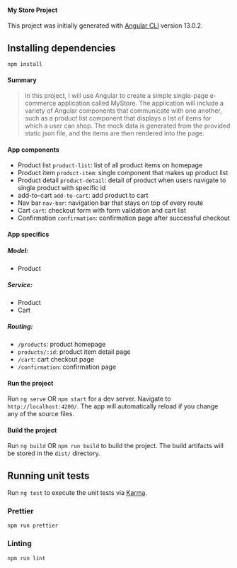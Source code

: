 #### My Store Project

This project was initially generated with [Angular CLI](https://github.com/angular/angular-cli) version 13.0.2.

## Installing dependencies ##

```
npm install
```

#### Summary
> In this project, I will use Angular to create a simple single-page e-commerce application called MyStore.
> The application will include a variety of Angular components that communicate with one another, such as a product list component that displays a list of items for which a user can shop.
> The mock data is generated from the provided static json file, and the items are then rendered into the page.

#### App components
+ Product list `product-list`: list of all product items on homepage
+ Product item `product-item`: single component that makes up product list
+ Product detail `product-detail`: detail of product when users navigate to single product with specific id
+ add-to-cart `add-to-cart`: add product to cart
+ Nav bar `nav-bar`: navigation bar that stays on top of every route
+ Cart `cart`: checkout form with form validation and cart list
+ Confirmation `confirmation`: confirmation page after successful checkout

#### App specifics
##### Model:
+ Product

##### Service:
+ Product
+ Cart

##### Routing:
+ `/products`: product homepage 
+ `products/:id`: product item detail page 
+ `/cart`: cart checkout page 
+ `/confirmation`: confirmation page

#### Run the project

Run `ng serve` OR `npm start` for a dev server. Navigate to `http://localhost:4200/`. The app will automatically reload if you change any of the source files.

#### Build the project

Run `ng build` OR `npm run build` to build the project. The build artifacts will be stored in the `dist/` directory.

## Running unit tests

Run `ng test` to execute the unit tests via [Karma](https://karma-runner.github.io).

### Prettier ###

```
npm run prettier
```

### Linting ###

```
npm run lint
```